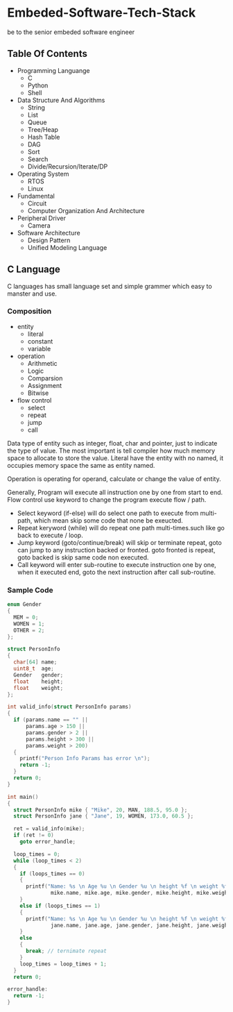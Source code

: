 # Embeded-Software-Tech-Stack
be to the senior embeded software engineer

## Table Of Contents
- Programming Languange
  - C
  - Python
  - Shell
- Data Structure And Algorithms
  - String
  - List
  - Queue
  - Tree/Heap
  - Hash Table
  - DAG
  - Sort
  - Search
  - Divide/Recursion/Iterate/DP
- Operating System
  - RTOS
  - Linux
- Fundamental
  - Circuit
  - Computer Organization And Architecture
- Peripheral Driver
  - Camera
- Software Architecture
  - Design Pattern
  - Unified Modeling Language
 
## C Language
C languages has small language set and simple grammer which easy to manster and use.
 
### Composition
- entity
  - literal
  - constant
  - variable
- operation
  - Arithmetic
  - Logic
  - Comparsion
  - Assignment
  - Bitwise
- flow control
  - select
  - repeat
  - jump
  - call

Data type of entity such as integer, float, char and pointer, just to indicate the type of value. The most important is tell compiler how much memory space to allocate to store the value. Literal have the entity with no named, it occupies memory space the same as entity named.

Operation is operating for operand, calculate or change the value of entity.

Generally, Program will execute all instruction one by one from start to end. Flow control use keyword to change the program execute flow / path. 
-  Select keyword (if-else) will do select one path to execute from multi-path, which mean skip some code that none be exeucted.
-  Repeat keryword (while) will do repeat one path multi-times.such like go back to execute / loop.
-  Jump keyword (goto/continue/break) will skip or terminate repeat, goto can jump to any instruction backed or fronted. goto fronted is repeat, goto backed is skip same code non executed.
-  Call keyword will enter sub-routine to execute instruction one by one, when it executed end, goto the next instruction after call sub-routine.

### Sample Code
```c
enum Gender
{
  MEM = 0;
  WOMEN = 1;
  OTHER = 2;
};

struct PersonInfo
{
  char[64] name;
  uint8_t  age;
  Gender   gender;
  float    height;
  float    weight;
};

int valid_info(struct PersonInfo params)
{
  if (params.name == "" ||
      params.age > 150 ||
      params.gender > 2 ||
      params.height > 300 ||
      params.weight > 200)
  {
    printf("Person Info Params has error \n");
    return -1;
  }
  return 0;
}

int main()
{
  struct PersonInfo mike { "Mike", 20, MAN, 188.5, 95.0 };
  struct PersonInfo jane { "Jane", 19, WOMEN, 173.0, 60.5 };

  ret = valid_info(mike);
  if (ret != 0)
    goto error_handle;

  loop_times = 0;
  while (loop_times < 2)
  {
    if (loops_times == 0)
    {
      printf("Name: %s \n Age %u \n Gender %u \n height %f \n weight %f \n",
              mike.name, mike.age, mike.gender, mike.height, mike.weight);
    }
    else if (loops_times == 1)
    {
      printf("Name: %s \n Age %u \n Gender %u \n height %f \n weight %f \n",
              jane.name, jane.age, jane.gender, jane.height, jane.weight);
    }
    else
    {
      break; // ternimate repeat
    }
    loop_times = loop_times + 1;
  }
  return 0;

error_handle:
  return -1;
}
```
